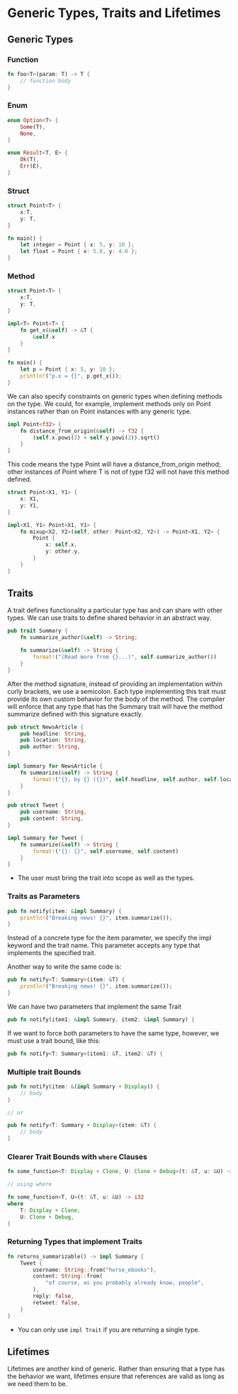 # Generic Types, Traits and Lifetimes

## Generic Types

### Function

```rs
fn foo<T>(param: T) -> T {
    // function body
}
```

### Enum

```rs
enum Option<T> {
    Some(T),
    None,
}

enum Result<T, E> {
    Ok(T),
    Err(E),
}
```

### Struct

```rs
struct Point<T> {
    x:T,
    y: T,
}

fn main() {
    let integer = Point { x: 5, y: 10 };
    let float = Point { x: 5.0, y: 4.0 };
}
```
### Method

```rs
struct Point<T> {
    x:T,
    y: T,
}

impl<T> Point<T> {
    fn get_x(&self) -> &T {
        &self.x
    }
}

fn main() {
    let p = Point { x: 5, y: 10 };
    println!("p.x = {}", p.get_x());
}
```
We can also specify constraints on generic types when defining methods on the type. We could, for
example, implement methods only on Point<f32> instances rather than on Point<T> instances with any
generic type.

```rs
impl Point<f32> {
    fn distance_from_origin(&self) -> f32 {
        (self.x.powi(2) + self.y.powi(2)).sqrt()
    }
}
```
This code means the type Point<f32> will have a distance_from_origin method; other instances of
Point<T> where T is not of type f32 will not have this method defined.

```rs
struct Point<X1, Y1> {
    x: X1,
    y: Y1,
}

impl<X1, Y1> Point<X1, Y1> {
    fn mixup<X2, Y2>(self, other: Point<X2, Y2>) -> Point<X1, Y2> {
        Point {
            x: self.x,
            y: other.y,
        }
    }
}
```

## Traits

A trait defines functionality a particular type has and can share with other types. We can use
traits to define shared behavior in an abstract way.

```rs
pub trait Summary {
    fn summarize_author(&self) -> String;

    fn summarize(&self) -> String {
        format!("(Read more from {}...)", self.summarize_author())
    }
}
```

After the method signature, instead of providing an implementation within curly brackets, we use a
semicolon. Each type implementing this trait must provide its own custom behavior for the body of
the method. The compiler will enforce that any type that has the Summary trait will have the method
summarize defined with this signature exactly.

```rs
pub struct NewsArticle {
    pub headline: String,
    pub location: String,
    pub author: String,
}

impl Summary for NewsArticle {
    fn summarize(&self) -> String {
        format!("{}, by {} ({})", self.headline, self.author, self.location)
    }
}

pub struct Tweet {
    pub username: String,
    pub content: String,
}

impl Summary for Tweet {
    fn summarize(&self) -> String {
        format!("{}: {}", self.username, self.content)
    }
}
```

- The user must bring the trait into scope as well as the types.

### Traits as Parameters

```rs
pub fn notify(item: &impl Summary) {
    println!("Breaking news! {}", item.summarize());
}
```

Instead of a concrete type for the item parameter, we specify the impl keyword and the trait name.
This parameter accepts any type that implements the specified trait.

Another way to write the same code is:

```rs
pub fn notify<T: Summary>(item: &T) {
    println!("Breaking news! {}", item.summarize());
}
```

We can have two parameters that implement the same Trait
```rs
pub fn notify(item1: &impl Summary, item2: &impl Summary) {
```

If we want to force both parameters to have the same type, however, we must use a trait bound,
like this:

```rs
pub fn notify<T: Summary>(item1: &T, item2: &T) {
```

### Multiple trait Bounds

```rs
pub fn notify(item: &(impl Summary + Display)) {
    // body
}

// or

pub fn notify<T: Summary + Display>(item: &T) {
    // body
}
```

### Clearer Trait Bounds with `where` Clauses

```rs
fn some_function<T: Display + Clone, U: Clone + Debug>(t: &T, u: &U) -> i32 {

// using where

fn some_function<T, U>(t: &T, u: &U) -> i32
where
    T: Display + Clone,
    U: Clone + Debug,
{
```

### Returning Types that implement Traits

```rs
fn returns_summarizable() -> impl Summary {
    Tweet {
        username: String::from("horse_ebooks"),
        content: String::from(
            "of course, as you probably already know, people",
        ),
        reply: false,
        retweet: false,
    }
}
```

- You can only use `impl Trait` if you are returning a single type.

## Lifetimes

Lifetimes are another kind of generic. Rather than ensuring that a type has the behavior we want,
lifetimes ensure that references are valid as long as we need them to be.
